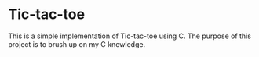 # Tic-tac-toe
This is a simple implementation of Tic-tac-toe using C. The purpose of this project is to brush up on my C knowledge.
